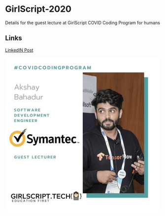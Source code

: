 # GirlScript-2020
Details for the guest lecture at GirlScript COVID Coding Program for humans

## Links

[LinkedIN Post](https://www.linkedin.com/posts/anubhamane_covidcodingprogram-girlscript-techeducation-activity-6648276301515980800-fF16)

<img src = "https://github.com/akshaybahadur21/GirlScript-2020/blob/master/girlscript.jpg">
